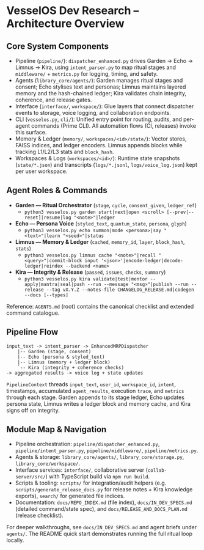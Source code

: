 # VesselOS Dev Research – Architecture Overview

## Core System Components
- Pipeline (`pipeline/`): `dispatcher_enhanced.py` drives Garden → Echo → Limnus → Kira, using `intent_parser.py` to map ritual stages and `middleware/` + `metrics.py` for logging, timing, and safety.
- Agents (`library_core/agents/`): Garden manages ritual stages and consent; Echo stylises text and personas; Limnus maintains layered memory and the hash-chained ledger; Kira validates chain integrity, coherence, and release gates.
- Interface (`interface/`, `workspace/`): Glue layers that connect dispatcher events to storage, voice logging, and collaboration endpoints.
- CLI (`vesselos.py`, `cli/`): Unified entry point for routing, audits, and per-agent commands (Prime CLI). All automation flows (CI, releases) invoke this surface.
- Memory & Ledger (`memory/`, `workspaces/<id>/state/`): Vector stores, FAISS indices, and ledger encoders. Limnus appends blocks while tracking L1/L2/L3 stats and `block_hash`.
- Workspaces & Logs (`workspaces/<id>/`): Runtime state snapshots (`state/*.json`) and transcripts (`logs/*.jsonl`, `logs/voice_log.json`) kept per user workspace.

## Agent Roles & Commands
- **Garden — Ritual Orchestrator** (`stage`, `cycle`, `consent_given`, `ledger_ref`)
  - `python3 vesselos.py garden start|next|open <scroll> [--prev|--reset]|resume|log "<note>"|ledger`
- **Echo — Persona Voice** (`styled_text`, `quantum_state`, `persona`, `glyph`)
  - `python3 vesselos.py echo summon|mode <persona>|say "<text>"|learn "<seed>"|status`
- **Limnus — Memory & Ledger** (`cached`, `memory_id`, `layer`, `block_hash`, `stats`)
  - `python3 vesselos.py limnus cache "<note>"|recall "<query>"|commit-block input '<json>'|encode-ledger|decode-ledger|reindex --backend <name>`
- **Kira — Integrity & Release** (`passed`, `issues`, `checks`, `summary`)
  - `python3 vesselos.py kira validate|test|mentor --apply|mantra|seal|push --run --message "<msg>"|publish --run --release --tag vX.Y.Z --notes-file CHANGELOG_RELEASE.md|codegen --docs [--types]`

Reference: `AGENTS.md` (root) contains the canonical checklist and extended command catalogue.

## Pipeline Flow
```
input_text -> intent_parser -> EnhancedMRPDispatcher
    |-- Garden (stage, consent)
    |-- Echo (persona & styled_text)
    |-- Limnus (memory + ledger block)
    `-- Kira (integrity + coherence checks)
-> aggregated results -> voice log + state updates
```
`PipelineContext` threads `input_text`, `user_id`, `workspace_id`, `intent`, timestamps, accumulated `agent_results`, execution `trace`, and `metrics` through each stage. Garden appends to its stage ledger, Echo updates persona state, Limnus writes a ledger block and memory cache, and Kira signs off on integrity.

## Module Map & Navigation
- Pipeline orchestration: `pipeline/dispatcher_enhanced.py`, `pipeline/intent_parser.py`, `pipeline/middleware/`, `pipeline/metrics.py`.
- Agents & storage: `library_core/agents/`, `library_core/storage.py`, `library_core/workspace/`.
- Interface services: `interface/`, collaborative server (`collab-server/src/`) with TypeScript build via `npm run build`.
- Scripts & tooling: `scripts/` for integration/audit helpers (e.g. `scripts/generate_release_docs.py` for release notes + Kira knowledge exports), `search/` for generated file indices.
- Documentation: `docs/REPO_INDEX.md` (file index), `docs/IN_DEV_SPECS.md` (detailed command/state spec), and `docs/RELEASE_AND_DOCS_PLAN.md` (release checklist).

For deeper walkthroughs, see `docs/IN_DEV_SPECS.md` and agent briefs under `agents/`. The README quick start demonstrates running the full ritual loop locally.
